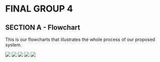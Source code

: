# FINAL GROUP 4 #
## SECTION A - Flowchart
This is our flowcharts that illustrates the whole process of our proposed system.

<img src="https://github.com/jjn7702/SECJ1023-PT2/blob/main/Submission/sec04_23242/Group4%20/Final/flowchart1.png" />
<img src="https://github.com/jjn7702/SECJ1023-PT2/blob/main/Submission/sec04_23242/Group4%20/Final/flowchart2.png" />
<img src="https://github.com/jjn7702/SECJ1023-PT2/blob/main/Submission/sec04_23242/Group4%20/Final/flowchart3.png" />
<img src="https://github.com/jjn7702/SECJ1023-PT2/blob/main/Submission/sec04_23242/Group4%20/Final/flowchart4.png" />
<img src="https://github.com/jjn7702/SECJ1023-PT2/blob/main/Submission/sec04_23242/Group4%20/Final/flowchart5.png" />

